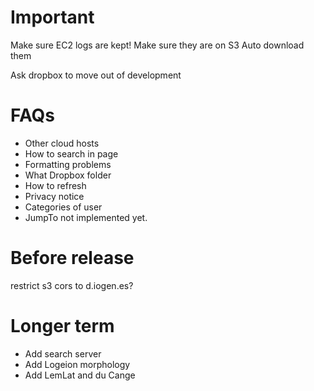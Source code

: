 # Important
Make sure EC2 logs are kept!  Make sure they are on S3
Auto download them

Ask dropbox to move out of development

# FAQs
* Other cloud hosts
* How to search in page
* Formatting problems
* What Dropbox folder
* How to refresh
* Privacy notice
* Categories of user
* JumpTo not implemented yet.

# Before release
restrict s3 cors to d.iogen.es?

# Longer term
* Add search server
* Add Logeion morphology
* Add LemLat and du Cange
